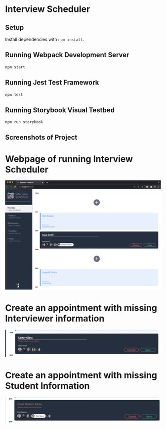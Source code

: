 # Interview Scheduler

## Setup

Install dependencies with `npm install`.

## Running Webpack Development Server

```sh
npm start
```

## Running Jest Test Framework

```sh
npm test
```

## Running Storybook Visual Testbed

```sh
npm run storybook
```

## Screenshots of Project

# Webpage of running Interview Scheduler
![Webpage of running Interview Scheduler](https://github.com/mattrostad/scheduler/blob/master/docs/Interview-Scheduler.png?raw=true)

# Create an appointment with missing Interviewer information
![Create an appointment with missing Interviewer information](https://github.com/mattrostad/scheduler/blob/master/docs/Create-Appointment-missing-interviewer.png?raw=true)

# Create an appointment with missing Student Information
![Create an appointment with missing Student Information](https://github.com/mattrostad/scheduler/blob/master/docs/Create-Appointment-missing-student-name.png?raw=true)
